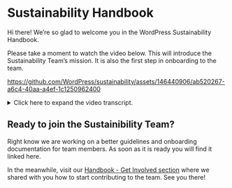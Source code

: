 # Sustainability Handbook

Hi there! We’re so glad to welcome you in the WordPress Sustainability Handbook.

Please take a moment to watch the video below. This will introduce the Sustainability Team’s mission. It is also the first step in onboarding to the team.

https://github.com/WordPress/sustainability/assets/146440906/ab520267-a6c4-40aa-a4ef-1c1250962400

<details>
  <summary>Click here to expand the video transcript.</summary>
<br/>
Hi! Thank you for taking some time to look at this short video. My name is Thijs. I'm one of the team reps of the new kid on the block: the newest team, part of the WordPress ecosystem, the WordPress   Sustainability Team. 
  
And what we work on are in fact 3 topics:  

- And there's a painting here illustrating. It's green. It's nature. So we focus on the ecological part. Yes, we speak about **environmental** sustainability.  

- The second is **people**, the community we're speaking about. The community and the longevity of the WordPress community because we do have contributors and we invite you to contribute. But what will the near future bring us? Will we still have contributors? So that's one of the points we focus on as well.  

- And then the third point: the **money** point. And this painting is worth a few bucks. So the money point is that if you speak about the economical longevity of the WordPress project, it needs funding. So we attempt also to get funding for the WordPress ecosystem and the WordPress project.  

**So we have 3 topics: economical, social and environmental sustainability.**  

We are new and we have various topics we are working on, as developing our own plugin, but also making the documentation welcoming new contributors or people joining our team.  

So if you are interested, we are very young and we are open for all ideas, suggestions, things you've come across that you want to share with us. Please join us!  

We have our Slack channel and we meet every week on Fridays during the day.  

So please join our team. Follow one of the meetings we organize. And if you have any questions, please raise out, reach out to me. Thijs Buijs is my name, known as yellowlime in the WordPress community.  

Thank you for your time. Hope to see you soon. Bye. 

</details>

## Ready to join the Sustainibility Team?

Right know we are working on a better guidelines and onboarding documentation for team members. As soon as it is ready you will find it linked here. 

In the meanwhile, visit our [Handbook - Get Involved section](https://make.wordpress.org/sustainability/handbook/contribute/) where we shared with you how to start contributing to the team. See you there!
